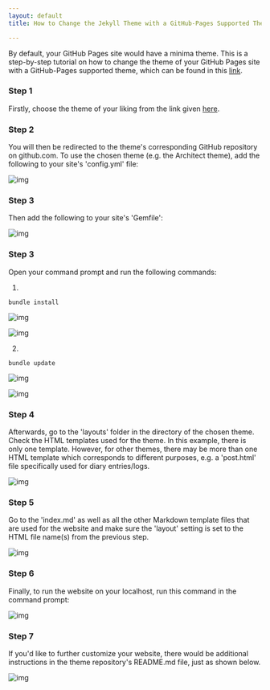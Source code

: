 ```yaml
---
layout: default
title: How to Change the Jekyll Theme with a GitHub-Pages Supported Theme

---
```


By default, your GitHub Pages site would have a minima theme. This is a step-by-step tutorial on how to change the theme of your GitHub Pages site with a GitHub-Pages supported theme,  which can be found in this [link](https://pages.github.com/themes/).

### Step 1

Firstly, choose the theme of your liking from the link given [here](https://pages.github.com/themes/).

### Step 2

You will then be redirected to the theme's corresponding GitHub repository on github.com. To use the chosen theme (e.g. the Architect theme), add the following to your site's 'config.yml' file:

![img](https://raw.githubusercontent.com/UI-FASILKOM-OS/extra182/master/SandBox/nardienapratama/img/theme-architect.JPG)

### Step 3

Then add the following to your site's 'Gemfile':

![img](https://raw.githubusercontent.com/UI-FASILKOM-OS/extra182/master/SandBox/nardienapratama/img/theme-architect-2.JPG)

### Step 3

Open your command prompt and run the following commands:

1.
```
bundle install
```

![img](https://raw.githubusercontent.com/UI-FASILKOM-OS/extra182/master/SandBox/nardienapratama/img/theme-architect-3b.JPG)

![img](https://raw.githubusercontent.com/UI-FASILKOM-OS/extra182/master/SandBox/nardienapratama/img/theme-architect-3c.JPG)

2.
```
bundle update
```
![img](https://raw.githubusercontent.com/UI-FASILKOM-OS/extra182/master/SandBox/nardienapratama/img/theme-architect-4b.JPG)

![img](https://raw.githubusercontent.com/UI-FASILKOM-OS/extra182/master/SandBox/nardienapratama/img/theme-architect-4c.JPG)

### Step 4

Afterwards, go to the 'layouts' folder in the directory of the chosen theme. Check the HTML templates used for the theme. In this example, there is only one template. However, for other themes, there may be more than one HTML template which corresponds to different purposes, e.g. a 'post.html' file specifically used for diary entries/logs.

![img](https://raw.githubusercontent.com/UI-FASILKOM-OS/extra182/master/SandBox/nardienapratama/img/theme-architect-5.JPG)


### Step 5

Go to the 'index.md' as well as all the other Markdown template files that are used for the website and make sure the 'layout' setting is set to the HTML file name(s) from the previous step.

![img](https://raw.githubusercontent.com/UI-FASILKOM-OS/extra182/master/SandBox/nardienapratama/img/theme-architect-6.JPG)

### Step 6

Finally, to run the website on your localhost, run this command in the command prompt:

![img](https://raw.githubusercontent.com/UI-FASILKOM-OS/extra182/master/SandBox/nardienapratama/img/theme-architect-7.JPG)


### Step 7

If you'd like to further customize your website, there would be additional instructions in the theme repository's README.md file, just as shown below.

![img](https://raw.githubusercontent.com/UI-FASILKOM-OS/extra182/master/SandBox/nardienapratama/img/themereposettings.JPG)

